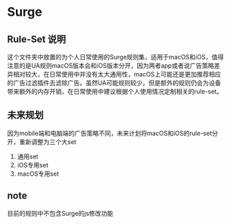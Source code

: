 # Surge

## Rule-Set 说明
这个文件夹中放置的为个人日常使用的Surge规则集，适用于macOS和iOS，值得注意的是UA规则macOS版本会和iOS版本分开，因为两者app或者说广告策略差异相对较大，在日常使用中并没有太大通用性，macOS上可能还是更加推荐相应的广告过滤插件去滤除广告。虽然UA可能规则较少，但是额外的规则仍会为设备带来额外的内存开销，在日常使用中建议根据个人使用情况定制相关的rule-set。

## 未来规划
因为mobile端和电脑端的广告策略不同，未来计划将macOS和iOS的rule-set分开，重新调整为三个大set
1.  通用set
2.  iOS专用set
3.  macOS专用set
## note
目前的规则中不包含Surge的js修改功能
